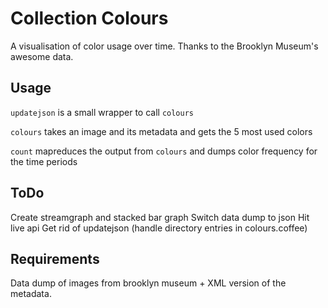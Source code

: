 # Collection Colours

A visualisation of color usage over time. Thanks to the Brooklyn Museum's awesome data.

## Usage
  `updatejson` is a small wrapper to call `colours`

  `colours` takes an image and its metadata and gets the 5 most used colors

  `count` mapreduces the output from `colours` and dumps color frequency for the time periods

## ToDo

  Create streamgraph and stacked bar graph
  Switch data dump to json
  Hit live api
  Get rid of updatejson (handle directory entries in colours.coffee)

## Requirements

  Data dump of images from brooklyn museum + XML version of the metadata.